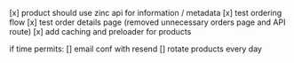 [x] product should use zinc api for information / metadata
[x] test ordering flow 
[x] test order details page (removed unnecessary orders page and API route)
[x] add caching and preloader for products


if time permits:
[] email conf with resend
[] rotate products every day 
